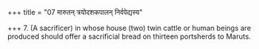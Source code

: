 +++
title = "07 मारुतन् त्रयोदशकपालन् निर्वपेद्यस्य"

+++
7. (A sacrificer) in whose house (two) twin cattle or human beings are produced should offer a sacrificial bread on thirteen portsherds to Maruts.
